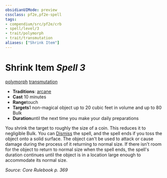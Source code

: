 ```yaml
---
obsidianUIMode: preview
cssclass: pf2e,pf2e-spell
tags:
- compendium/src/pf2e/crb
- spell/level/3
- trait/polymorph
- trait/transmutation
aliases: ["Shrink Item"]
---
```

# Shrink Item *Spell 3*   
[polymorph](../../rules/traits/polymorph.md)  [transmutation](../../rules/traits/transmutation.md)  

- **Traditions**: [arcane](../../rules/traits/arcane.md)
- **Cast** 10 minutes 
- **Range**touch
- **Targets**1 non-magical object up to 20 cubic feet in volume and up to 80 Bulk
- **Duration**until the next time you make your daily preparations

You shrink the target to roughly the size of a coin. This reduces it to negligible Bulk. You can [Dismiss](../../rules/actions/dismiss.md) the spell, and the spell ends if you toss the object onto a solid surface. The object can't be used to attack or cause damage during the process of it returning to normal size. If there isn't room for the object to return to normal size when the spell ends, the spell's duration continues until the object is in a location large enough to accommodate its normal size.

*Source: Core Rulebook p. 369*